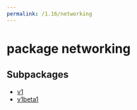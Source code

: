 ```yaml
---
permalink: /1.16/networking
---
```


# package networking



## Subpackages

* [v1](networking-v1.md)
* [v1beta1](networking-v1beta1.md)